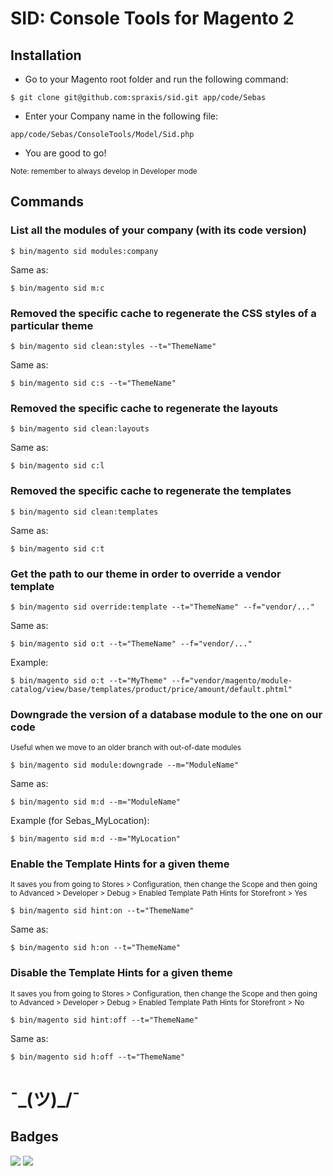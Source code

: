 # SID: Console Tools for Magento 2

## Installation

- Go to your Magento root folder and run the following command:
```
$ git clone git@github.com:spraxis/sid.git app/code/Sebas
```
- Enter your Company name in the following file:
```
app/code/Sebas/ConsoleTools/Model/Sid.php
```
- You are good to go!

<sub>
Note: remember to always develop in Developer mode
</sub>


## Commands

### List all the modules of your company (with its code version)

```
$ bin/magento sid modules:company
```
Same as:
```
$ bin/magento sid m:c
```

### Removed the specific cache to regenerate the CSS styles of a particular theme

```
$ bin/magento sid clean:styles --t="ThemeName"
```
Same as:
```
$ bin/magento sid c:s --t="ThemeName"
```

### Removed the specific cache to regenerate the layouts

```
$ bin/magento sid clean:layouts
```
Same as:
```
$ bin/magento sid c:l
```

### Removed the specific cache to regenerate the templates

```
$ bin/magento sid clean:templates
```
Same as:
```
$ bin/magento sid c:t
```

###  Get the path to our theme in order to override a vendor template

```
$ bin/magento sid override:template --t="ThemeName" --f="vendor/..."
```
Same as:
```
$ bin/magento sid o:t --t="ThemeName" --f="vendor/..."
```
Example:
```
$ bin/magento sid o:t --t="MyTheme" --f="vendor/magento/module-catalog/view/base/templates/product/price/amount/default.phtml"
```

### Downgrade the version of a database module to the one on our code
<sub>
Useful when we move to an older branch with out-of-date modules
</sub>

```
$ bin/magento sid module:downgrade --m="ModuleName"
```
Same as:
```
$ bin/magento sid m:d --m="ModuleName"
```
Example (for Sebas_MyLocation):
```
$ bin/magento sid m:d --m="MyLocation"
```

### Enable the Template Hints for a given theme
<sub>
It saves you from going to Stores > Configuration, then change the Scope and then going to Advanced > Developer > Debug > Enabled Template Path Hints for Storefront > Yes
</sub>

```
$ bin/magento sid hint:on --t="ThemeName"
```
Same as:
```
$ bin/magento sid h:on --t="ThemeName"
```

### Disable the Template Hints for a given theme
<sub>
It saves you from going to Stores > Configuration, then change the Scope and then going to Advanced > Developer > Debug > Enabled Template Path Hints for Storefront > No
</sub>

```
$ bin/magento sid hint:off --t="ThemeName"
```
Same as:
```
$ bin/magento sid h:off --t="ThemeName"
```

# ¯\_(ツ)_/¯

## Badges

![](https://img.shields.io/badge/license-MIT-blue.svg)
![](https://img.shields.io/badge/status-stable-green.svg)

